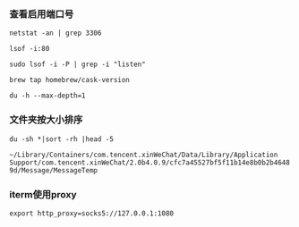 ### 查看启用端口号
`netstat -an | grep 3306`

`lsof -i:80`

`sudo lsof -i -P | grep -i "listen"`

`brew tap homebrew/cask-version`


`du -h --max-depth=1`

### 文件夹按大小排序
`du -sh *|sort -rh |head -5`

`~/Library/Containers/com.tencent.xinWeChat/Data/Library/Application Support/com.tencent.xinWeChat/2.0b4.0.9/cfc7a45527bf5f11b14e8b0b2b46489d/Message/MessageTemp`


### iterm使用proxy
`export http_proxy=socks5://127.0.0.1:1080`
